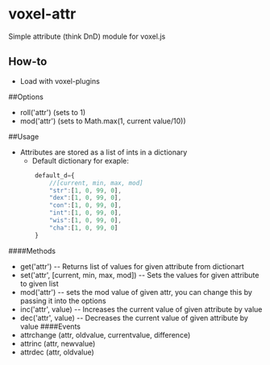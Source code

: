 voxel-attr
==========

Simple attribute (think DnD) module for voxel.js

## How-to
* Load with voxel-plugins

##Options
* roll('attr') (sets to 1)
* mod('attr') (sets to Math.max(1, current value/10))

##Usage
* Attributes are stored as a list of ints in a dictionary
    * Default dictionary for exaple:
    ```javascript
        default_d={
            //[current, min, max, mod]
            "str":[1, 0, 99, 0],
            "dex":[1, 0, 99, 0],
            "con":[1, 0, 99, 0],
            "int":[1, 0, 99, 0],
            "wis":[1, 0, 99, 0],
            "cha":[1, 0, 99, 0]
        }
    ```
####Methods
* get('attr') -- Returns list of values for given attribute from dictionart
* set('attr', [current, min, max, mod]) -- Sets the values for given attribute to given list
* mod('attr') -- sets the mod value of given attr, you can change this by passing it into the options
* inc('attr', value) -- Increases the current value of given attribute by value
* dec('attr', value) -- Decreases the current value of given attribute by value
####Events
* attrchange (attr, oldvalue, currentvalue, difference)
* attrinc (attr, newvalue)
* attrdec (attr, oldvalue)
